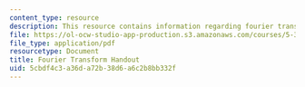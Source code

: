 ```yaml
---
content_type: resource
description: This resource contains information regarding fourier transform handout.
file: https://ol-ocw-studio-app-production.s3.amazonaws.com/courses/5-35-introduction-to-experimental-chemistry-fall-2012/5cbdf4c3a36da72b38d6a6c2b8bb332f_MIT5_35F12_FTLectureBishof.pdf
file_type: application/pdf
resourcetype: Document
title: Fourier Transform Handout
uid: 5cbdf4c3-a36d-a72b-38d6-a6c2b8bb332f
---
```

